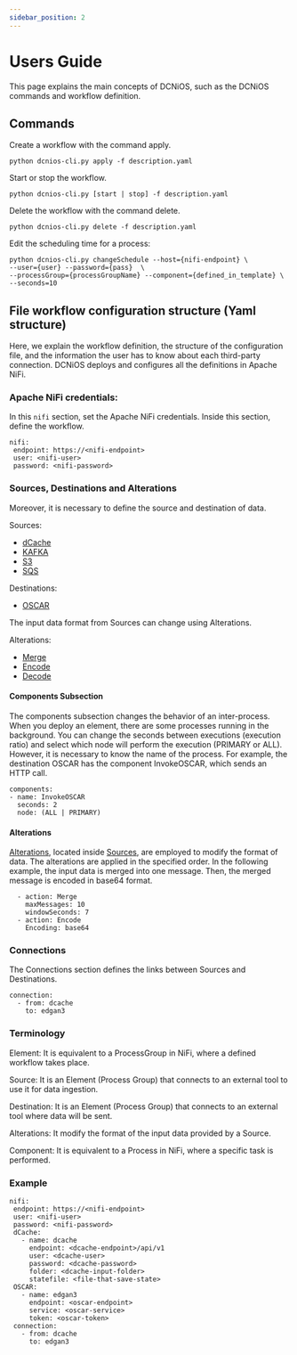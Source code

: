 ```yaml
---
sidebar_position: 2
---
```


# Users Guide

This page explains the main concepts of DCNiOS, such as the DCNiOS commands and workflow definition.

## Commands


Create a workflow with the command apply.	
```
python dcnios-cli.py apply -f description.yaml
```

Start or stop the workflow.
```
python dcnios-cli.py [start | stop] -f description.yaml
```

Delete the workflow with the command delete. 
```
python dcnios-cli.py delete -f description.yaml
```

Edit the scheduling time for a process:

```
python dcnios-cli.py changeSchedule --host={nifi-endpoint} \
--user={user} --password={pass}  \
--processGroup={processGroupName} --component={defined_in_template} \
--seconds=10
```






## File workflow configuration structure (Yaml structure)

Here, we explain the workflow definition, the structure of the configuration file, and the information the user has to know about each third-party connection. DCNiOS deploys and configures all the definitions in Apache NiFi.

### Apache NiFi credentials:

In this `nifi` section, set the Apache NiFi credentials. Inside this section, define the workflow.

```
nifi:
 endpoint: https://<nifi-endpoint>
 user: <nifi-user>
 password: <nifi-password>
```


### Sources, Destinations and Alterations

Moreover, it is necessary to define the source and destination of data.

Sources:
- [dCache](/docs/Sources/dcache)
- [KAFKA](/docs/Sources/Kafka)
- [S3](/docs/Sources/AWS/S3)
- [SQS](/docs/Sources/AWS/SQS)

Destinations:
- [OSCAR](/docs/Destinations/OSCAR)


The input data format from Sources can change using Alterations.

Alterations:
- [Merge](/docs/Alterations/Merge)
- [Encode](/docs/Alterations/Encode)
- [Decode](/docs/Alterations/Decode)


#### Components Subsection

The components subsection changes the behavior of an inter-process. When you deploy an element, there are some processes running in the background. You can change the seconds between executions (execution ratio) and select which node will perform the execution (PRIMARY or ALL). However, it is necessary to know the name of the process. For example, the destination OSCAR has the component InvokeOSCAR, which sends an HTTP call.


```
components:
- name: InvokeOSCAR
  seconds: 2
  node: (ALL | PRIMARY)
```


#### Alterations

[Alterations](/docs/Alterations), located inside [Sources](/docs/Sources), are employed to modify the format of data. The alterations are applied in the specified order. In the following example, the input data is merged into one message. Then, the merged message is encoded in base64 format.


```
  - action: Merge
    maxMessages: 10
    windowSeconds: 7
  - action: Encode
    Encoding: base64
```

### Connections

The Connections section defines the links between Sources and Destinations.

```
connection:
  - from: dcache
    to: edgan3
```



### Terminology

Element: It is equivalent to a ProcessGroup in NiFi, where a defined workflow takes place.

Source: It is an Element (Process Group) that connects to an external tool to use it for data ingestion.

Destination: It is an Element (Process Group) that connects to an external tool where data will be sent.

Alterations: It modify the format of the input data provided by a Source.

Component: It is equivalent to a Process in NiFi, where a specific task is performed.


### Example


```
nifi:
 endpoint: https://<nifi-endpoint>
 user: <nifi-user>
 password: <nifi-password>
 dCache:
   - name: dcache
     endpoint: <dcache-endpoint>/api/v1
     user: <dcache-user>
     password: <dcache-password>
     folder: <dcache-input-folder>
     statefile: <file-that-save-state>
 OSCAR:
   - name: edgan3
     endpoint: <oscar-endpoint>
     service: <oscar-service>
     token: <oscar-token>
 connection:
   - from: dcache
     to: edgan3
```
